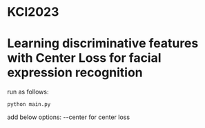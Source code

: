 # KCI2023

<h1>Learning discriminative features with Center Loss for facial expression recognition</h1>

run as follows:
```
python main.py
```
add below options:
--center for center loss
